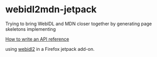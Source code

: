 # webidl2mdn-jetpack

Trying to bring WebIDL and MDN closer together by generating page skeletons implementing

[How to write an API reference](https://developer.mozilla.org/en-US/docs/MDN/Contribute/Howto/Write_an_API_reference)

using [webidl2](https://www.npmjs.com/package/webidl2) in a Firefox jetpack add-on.
